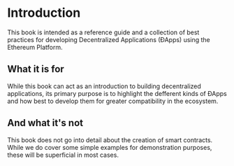 # Introduction

This book is intended as a reference guide and a collection of best practices for developing Decentralized Applications (ÐApps) using the Ethereum Platform.

## What it is for

While this book can act as an introduction to building decentralized applications, its primary purpose is to highlight the defferent kinds of ÐApps and how best to develop them for greater compatibility in the ecosystem.

## And what it's not

This book does not go into detail about the creation of smart contracts. While we do cover some simple examples for demonstration purposes, these will be superficial in most cases.